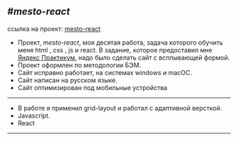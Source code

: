 #*mesto-react*
---

ссылка на проект: [mesto-react](https://mishenka777.github.io/mesto-react/)



* Проект, *mesto-react*, моя десятая  работа, задача которого обучить меня html , css , js и react. В задание, которое предоставил мне [Яндекс Практикум](https://practicum.yandex.ru/), надо было сделать сайт c всплывающей формой.
* Проект оформлен по методологии БЭМ.
* Сайт исправно работает, на системах windows и macOC.
* Сайт написан на русском языке.
* Сайт оптимизирован под мобильные устройства
___

* В работе я применил grid-layout и работал с адаптивной версткой.
* Javascript.
* React
---
